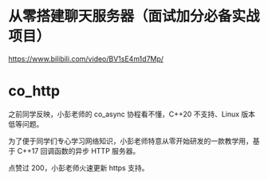 # 从零搭建聊天服务器（面试加分必备实战项目）

https://www.bilibili.com/video/BV1sE4m1d7Mp/

# co_http

之前同学反映，小彭老师的 co_async 协程看不懂，C++20 不支持、Linux 版本低等问题。

为了便于同学们专心学习网络知识，小彭老师特意从零开始研发的一款教学用，基于 C++17 回调函数的异步 HTTP 服务器。

点赞过 200，小彭老师火速更新 https 支持。
